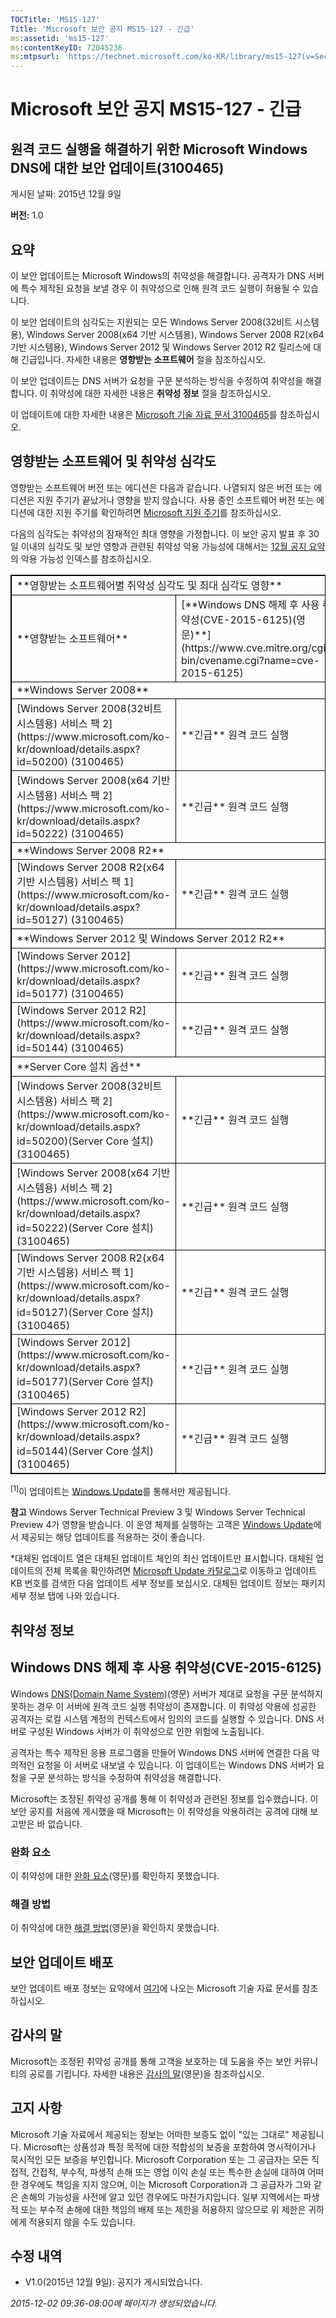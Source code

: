 ```yaml
---
TOCTitle: 'MS15-127'
Title: 'Microsoft 보안 공지 MS15-127 - 긴급'
ms:assetid: 'ms15-127'
ms:contentKeyID: 72045236
ms:mtpsurl: 'https://technet.microsoft.com/ko-KR/library/ms15-127(v=Security.10)'
---
```


Microsoft 보안 공지 MS15-127 - 긴급
===================================

원격 코드 실행을 해결하기 위한 Microsoft Windows DNS에 대한 보안 업데이트(3100465)
----------------------------------------------------------------------------------

게시된 날짜: 2015년 12월 9일

**버전:** 1.0

요약
----

이 보안 업데이트는 Microsoft Windows의 취약성을 해결합니다. 공격자가 DNS 서버에 특수 제작된 요청을 보낼 경우 이 취약성으로 인해 원격 코드 실행이 허용될 수 있습니다.

이 보안 업데이트의 심각도는 지원되는 모든 Windows Server 2008(32비트 시스템용), Windows Server 2008(x64 기반 시스템용), Windows Server 2008 R2(x64 기반 시스템용), Windows Server 2012 및 Windows Server 2012 R2 릴리스에 대해 긴급입니다. 자세한 내용은 **영향받는 소프트웨어** 절을 참조하십시오.

이 보안 업데이트는 DNS 서버가 요청을 구문 분석하는 방식을 수정하여 취약성을 해결합니다. 이 취약성에 대한 자세한 내용은 **취약성 정보** 절을 참조하십시오.

이 업데이트에 대한 자세한 내용은 [Microsoft 기술 자료 문서 3100465](https://support.microsoft.com/ko-kr/kb/3100465)를 참조하십시오.

영향받는 소프트웨어 및 취약성 심각도
------------------------------------

영향받는 소프트웨어 버전 또는 에디션은 다음과 같습니다. 나열되지 않은 버전 또는 에디션은 지원 주기가 끝났거나 영향을 받지 않습니다. 사용 중인 소프트웨어 버전 또는 에디션에 대한 지원 주기를 확인하려면 [Microsoft 지원 주기](https://support.microsoft.com/ko-kr/lifecycle)를 참조하십시오.

다음의 심각도는 취약성의 잠재적인 최대 영향을 가정합니다. 이 보안 공지 발표 후 30일 이내의 심각도 및 보안 영향과 관련된 취약성 악용 가능성에 대해서는 [12월 공지 요약](https://technet.microsoft.com/ko-kr/library/security/ms15-dec)의 악용 가능성 인덱스를 참조하십시오.

 
<p> </p>
<table style="border:1px solid black;">
<tr>
<td style="border:1px solid black;" colspan="3">
**영향받는 소프트웨어별 취약성 심각도 및 최대 심각도 영향**

</td>
</tr>
<tr>
<td style="border:1px solid black;">
**영향받는 소프트웨어**

</td>
<td style="border:1px solid black;">
[**Windows DNS 해제 후 사용 취약성(CVE-2015-6125)(영문)**](https://www.cve.mitre.org/cgi-bin/cvename.cgi?name=cve-2015-6125)

</td>
<td style="border:1px solid black;">
**대체된 업데이트**\*

</td>
</tr>
<tr>
<td style="border:1px solid black;" colspan="3">
**Windows Server 2008**

</td>
</tr>
<tr>
<td style="border:1px solid black;">
[Windows Server 2008(32비트 시스템용) 서비스 팩 2](https://www.microsoft.com/ko-kr/download/details.aspx?id=50200)  
(3100465)

</td>
<td style="border:1px solid black;">
**긴급**  
원격 코드 실행

</td>
<td style="border:1px solid black;">
[MS12-017](https://technet.microsoft.com/ko-kr/security/bulletin/ms12-017)의 2647170

</td>
</tr>
<tr>
<td style="border:1px solid black;">
[Windows Server 2008(x64 기반 시스템용) 서비스 팩 2](https://www.microsoft.com/ko-kr/download/details.aspx?id=50222)  
(3100465)

</td>
<td style="border:1px solid black;">
**긴급**  
원격 코드 실행

</td>
<td style="border:1px solid black;">
[MS12-017](https://technet.microsoft.com/ko-kr/security/bulletin/ms12-017)의 2647170

</td>
</tr>
<tr>
<td style="border:1px solid black;" colspan="3">
**Windows Server 2008 R2**

</td>
</tr>
<tr>
<td style="border:1px solid black;">
[Windows Server 2008 R2(x64 기반 시스템용) 서비스 팩 1](https://www.microsoft.com/ko-kr/download/details.aspx?id=50127)  
(3100465)

</td>
<td style="border:1px solid black;">
**긴급**  
원격 코드 실행

</td>
<td style="border:1px solid black;">
[MS12-017](https://technet.microsoft.com/ko-kr/security/bulletin/ms12-017)의 2647170

</td>
</tr>
<tr>
<td style="border:1px solid black;" colspan="3">
**Windows Server 2012 및 Windows Server 2012 R2**

</td>
</tr>
<tr>
<td style="border:1px solid black;">
[Windows Server 2012](https://www.microsoft.com/ko-kr/download/details.aspx?id=50177)  
(3100465)

</td>
<td style="border:1px solid black;">
**긴급**  
원격 코드 실행

</td>
<td style="border:1px solid black;">
없음

</td>
</tr>
<tr>
<td style="border:1px solid black;">
[Windows Server 2012 R2](https://www.microsoft.com/ko-kr/download/details.aspx?id=50144)  
(3100465)

</td>
<td style="border:1px solid black;">
**긴급**  
원격 코드 실행

</td>
<td style="border:1px solid black;">
없음

</td>
</tr>
<tr>
<td style="border:1px solid black;" colspan="3">
**Server Core 설치 옵션**

</td>
</tr>
<tr>
<td style="border:1px solid black;">
[Windows Server 2008(32비트 시스템용) 서비스 팩 2](https://www.microsoft.com/ko-kr/download/details.aspx?id=50200)(Server Core 설치)  
(3100465)

</td>
<td style="border:1px solid black;">
**긴급**  
원격 코드 실행

</td>
<td style="border:1px solid black;">
[MS12-017](https://technet.microsoft.com/ko-kr/security/bulletin/ms12-017)의 2647170

</td>
</tr>
<tr>
<td style="border:1px solid black;">
[Windows Server 2008(x64 기반 시스템용) 서비스 팩 2](https://www.microsoft.com/ko-kr/download/details.aspx?id=50222)(Server Core 설치)  
(3100465)

</td>
<td style="border:1px solid black;">
**긴급**  
원격 코드 실행

</td>
<td style="border:1px solid black;">
[MS12-017](https://technet.microsoft.com/ko-kr/security/bulletin/ms12-017)의 2647170

</td>
</tr>
<tr>
<td style="border:1px solid black;">
[Windows Server 2008 R2(x64 기반 시스템용) 서비스 팩 1](https://www.microsoft.com/ko-kr/download/details.aspx?id=50127)(Server Core 설치)  
(3100465)

</td>
<td style="border:1px solid black;">
**긴급**  
원격 코드 실행

</td>
<td style="border:1px solid black;">
[MS12-017](https://technet.microsoft.com/ko-kr/security/bulletin/ms12-017)의 2647170

</td>
</tr>
<tr>
<td style="border:1px solid black;">
[Windows Server 2012](https://www.microsoft.com/ko-kr/download/details.aspx?id=50177)(Server Core 설치)  
(3100465)

</td>
<td style="border:1px solid black;">
**긴급**  
원격 코드 실행

</td>
<td style="border:1px solid black;">
없음

</td>
</tr>
<tr>
<td style="border:1px solid black;">
[Windows Server 2012 R2](https://www.microsoft.com/ko-kr/download/details.aspx?id=50144)(Server Core 설치)  
(3100465)

</td>
<td style="border:1px solid black;">
**긴급**  
원격 코드 실행

</td>
<td style="border:1px solid black;">
없음

</td>
</tr>
</table>
 
<sup>[1]</sup>이 업데이트는 [Windows Update](https://update.microsoft.com/microsoftupdate/v6/vistadefault.aspx?ln=ko-kr)를 통해서만 제공됩니다.

**참고** Windows Server Technical Preview 3 및 Windows Server Technical Preview 4가 영향을 받습니다. 이 운영 체제를 실행하는 고객은 [Windows Update](https://update.microsoft.com/microsoftupdate/v6/vistadefault.aspx?ln=ko-kr)에서 제공되는 해당 업데이트를 적용하는 것이 좋습니다.

\*대체된 업데이트 열은 대체된 업데이트 체인의 최신 업데이트만 표시합니다. 대체된 업데이트의 전체 목록을 확인하려면 [Microsoft Update 카탈로그](https://catalog.update.microsoft.com/v7/site/home.aspx)로 이동하고 업데이트 KB 번호를 검색한 다음 업데이트 세부 정보를 보십시오. 대체된 업데이트 정보는 패키지 세부 정보 탭에 나와 있습니다.

취약성 정보
-----------

Windows DNS 해제 후 사용 취약성(CVE-2015-6125)
----------------------------------------------

Windows [DNS(Domain Name System)](https://technet.microsoft.com/ko-kr/library/security/dn848375.aspx)(영문) 서버가 제대로 요청을 구문 분석하지 못하는 경우 이 서버에 원격 코드 실행 취약성이 존재합니다. 이 취약성 악용에 성공한 공격자는 로컬 시스템 계정의 컨텍스트에서 임의의 코드를 실행할 수 있습니다. DNS 서버로 구성된 Windows 서버가 이 취약성으로 인한 위험에 노출됩니다.

공격자는 특수 제작된 응용 프로그램을 만들어 Windows DNS 서버에 연결한 다음 악의적인 요청을 이 서버로 내보낼 수 있습니다. 이 업데이트는 Windows DNS 서버가 요청을 구문 분석하는 방식을 수정하여 취약성을 해결합니다.

Microsoft는 조정된 취약성 공개를 통해 이 취약성과 관련된 정보를 입수했습니다. 이 보안 공지를 처음에 게시했을 때 Microsoft는 이 취약성을 악용하려는 공격에 대해 보고받은 바 없습니다.

### 완화 요소

이 취약성에 대한 [완화 요소](https://technet.microsoft.com/ko-kr/library/security/dn848375.aspx)(영문)를 확인하지 못했습니다.

### 해결 방법

이 취약성에 대한 [해결 방법](https://technet.microsoft.com/ko-kr/library/security/dn848375.aspx)(영문)을 확인하지 못했습니다.

보안 업데이트 배포
------------------

보안 업데이트 배포 정보는 요약에서 [여기](https://technet.microsoft.com/ko-KR/library////c(v=Security.10))에 나오는 Microsoft 기술 자료 문서를 참조하십시오.

감사의 말
---------

Microsoft는 조정된 취약성 공개를 통해 고객을 보호하는 데 도움을 주는 보안 커뮤니티의 공로를 기립니다. 자세한 내용은 [감사의 말](https://technet.microsoft.com/ko-kr/library/security/dn903755.aspx)(영문)을 참조하십시오.

고지 사항
---------

Microsoft 기술 자료에서 제공되는 정보는 어떠한 보증도 없이 "있는 그대로" 제공됩니다. Microsoft는 상품성과 특정 목적에 대한 적합성의 보증을 포함하여 명시적이거나 묵시적인 모든 보증을 부인합니다. Microsoft Corporation 또는 그 공급자는 모든 직접적, 간접적, 부수적, 파생적 손해 또는 영업 이익 손실 또는 특수한 손실에 대하여 어떠한 경우에도 책임을 지지 않으며, 이는 Microsoft Corporation과 그 공급자가 그와 같은 손해의 가능성을 사전에 알고 있던 경우에도 마찬가지입니다. 일부 지역에서는 파생적 또는 부수적 손해에 대한 책임의 배제 또는 제한을 허용하지 않으므로 위 제한은 귀하에게 적용되지 않을 수도 있습니다.

수정 내역
---------

-   V1.0(2015년 12월 9일): 공지가 게시되었습니다.

*2015-12-02 09:36-08:00에 페이지가 생성되었습니다.*
